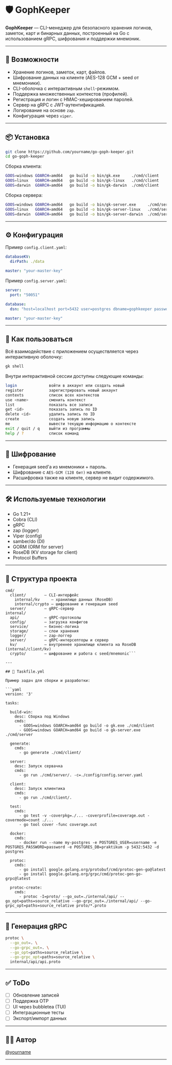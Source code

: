 # 🛡️ GophKeeper

**GophKeeper** — CLI-менеджер для безопасного хранения логинов, заметок, карт и бинарных данных, построенный на Go с использованием gRPC, шифрования и поддержки мнемоник.

---

## 🚀 Возможности

* Хранение логинов, заметок, карт, файлов.
* Шифрование данных на клиенте (AES-128 GCM + seed от мнемоники).
* CLI-оболочка с интерактивным `shell`-режимом.
* Поддержка множественных контекстов (профилей).
* Регистрация и логин с HMAC-хешированием паролей.
* Сервер на gRPC с JWT-аутентификацией.
* Логирование на основе `zap`.
* Конфигурация через `viper`.

---

## 📦 Установка

```bash
git clone https://github.com/yourname/go-goph-keeper.git
cd go-goph-keeper
```

Сборка клиента:

```bash
GOOS=windows GOARCH=amd64   go build -o bin/gk.exe     ./cmd/client
GOOS=linux   GOARCH=amd64   go build -o bin/gk-linux   ./cmd/client
GOOS=darwin  GOARCH=amd64   go build -o bin/gk-darwin  ./cmd/client
```

Сборка сервера:

```bash
GOOS=windows GOARCH=amd64   go build -o bin/gk-server.exe     ./cmd/server
GOOS=linux   GOARCH=amd64   go build -o bin/gk-server-linux   ./cmd/server
GOOS=darwin  GOARCH=amd64   go build -o bin/gk-server-darwin  ./cmd/server
```

---

## ⚙️ Конфигурация

Пример `config.client.yaml`:

```yaml
databaseKV:
  dirPath: ./data

master: "your-master-key"
```

Пример `config.server.yaml`:

```yaml
server:
  port: "50051"

database:
  dsn: "host=localhost port=5432 user=postgres dbname=gophkeeper password=pass sslmode=disable"

master: "your-master-key"
```

---

## 🧠 Как пользоваться

Всё взаимодействие с приложением осуществляется через интерактивную оболочку:

```bash
gk shell
```

Внутри интерактивной сессии доступны следующие команды:

```bash
login              войти в аккаунт или создать новый
register           зарегистрировать новый аккаунт
contexts           список всех контекстов
use <name>         сменить контекст
list               показать все записи
get <id>           показать запись по ID
delete <id>        удалить запись по ID
create             создать новую запись
me                 вывести текущую информацию о контексте
exit / quit / q    выйти из программы
help / ?           список команд
```

---

## 🔐 Шифрование

* Генерация seed'а из мнемоники + пароль.
* Шифрование с `AES-GCM (128 бит)` на клиенте.
* Расшифровка также на клиенте, сервер не видит содержимого.

---

## 🛠️ Используемые технологии

* Go 1.21+
* Cobra (CLI)
* gRPC
* zap (logger)
* Viper (config)
* samber/do (DI)
* GORM (ORM for server)
* RoseDB (KV storage for client)
* Protocol Buffers

---

## 📁 Структура проекта

````
cmd/
  client/        — CLI-интерфейс
    internal/kv     — хранилище данных (RoseDB)
    internal/crypto — шифрование и генерация seed
  server/        — gRPC-сервер
internal/
  api/           — gRPC-протоколы
  config/        — загрузка конфигов
  service/       — бизнес-логика
  storage/       — слои хранения
  logger/        — zap-логгер
  server/        — gRPC-интерсепторы и сервер
  kv/            — внутреннее хранилище клиента на RoseDB (internal/client/kv)
  crypto/        — шифрование и работа с seed/mnemonic```

---

## 🧰 Taskfile.yml

Пример задач для сборки и разработки:

```yaml
version: '3'

tasks:

  build-win:
    desc: Сборка под Windows
    cmds:
      - GOOS=windows GOARCH=amd64 go build -o gk.exe ./cmd/client
      - GOOS=windows GOARCH=amd64 go build -o gk-server.exe ./cmd/server

  generate:
    cmds:
      - go generate ./cmd/client/

  server:
    desc: Запуск сервачка
    cmds:
      - go run ./cmd/server/. -c=./config/config.server.yaml

  client:
    desc: Запуск клиентика
    cmds:
      - go run ./cmd/client/.

  test:
    cmds:
      - go test -v -coverpkg=./... -coverprofile=coverage.out -covermode=count ./...
      - go tool cover -func coverage.out

  docker:
    cmds:
      - docker run --name my-postgres -e POSTGRES_USER=username -e POSTGRES_PASSWORD=password -e POSTGRES_DB=praktikum -p 5432:5432 -d postgres

  protoc:
    cmds:
      - go install google.golang.org/protobuf/cmd/protoc-gen-go@latest
      - go install google.golang.org/grpc/cmd/protoc-gen-go-grpc@latest

  protoc-create:
    cmds:
      - protoc -I=proto/ --go_out=./internal/api/ --go_opt=paths=source_relative --go-grpc_out=./internal/api/ --go-grpc_opt=paths=source_relative proto/*.proto
````

---

## 📜 Генерация gRPC

```bash
protoc \
  --go_out=. \
  --go-grpc_out=. \
  --go_opt=paths=source_relative \
  --go-grpc_opt=paths=source_relative \
  internal/api/api.proto
```

---

## ✅ ToDo

* [ ] Обновление записей
* [ ] Поддержка OTP
* [ ] UI через bubbletea (TUI)
* [ ] Интеграционные тесты
* [ ] Экспорт/импорт данных

---

## 🧑‍💻 Автор

[@yourname](https://github.com/yourname)

---